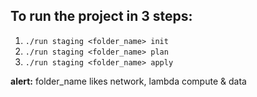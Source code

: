 ## To run the project in 3 steps:
1. ```./run staging <folder_name> init```
1. ```./run staging <folder_name> plan```
1. ```./run staging <folder_name> apply```

  **alert:** </span> folder_name likes network, lambda compute & data
